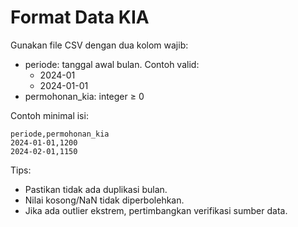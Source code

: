 # Format Data KIA

Gunakan file CSV dengan dua kolom wajib:
- periode: tanggal awal bulan. Contoh valid:
  - 2024-01
  - 2024-01-01
- permohonan_kia: integer ≥ 0

Contoh minimal isi:
```csv
periode,permohonan_kia
2024-01-01,1200
2024-02-01,1150
```

Tips:
- Pastikan tidak ada duplikasi bulan.
- Nilai kosong/NaN tidak diperbolehkan.
- Jika ada outlier ekstrem, pertimbangkan verifikasi sumber data.

